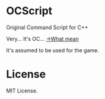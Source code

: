 # OCScript
Original Command Script for C++

Very... It's OC...
[->What mean](https://github.com/marihachi/OCScript/issues/1)

It's assumed to be used for the game.

# License
MIT License.